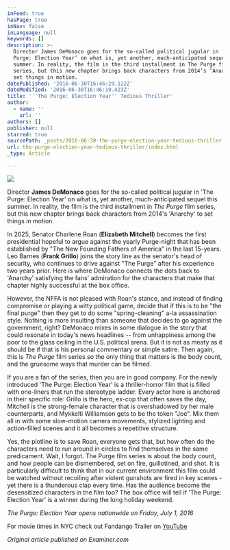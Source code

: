```yaml
---
inFeed: true
hasPage: true
inNav: false
inLanguage: null
keywords: []
description: >-
  Director James DeMonaco goes for the so-called political jugular in ‘The
  Purge: Election Year’ on what is, yet another, much-anticipated sequel this
  summer. In reality, the film is the third installment in The Purge film
  series, but this new chapter brings back characters from 2014’s ‘Anarchy’ to
  set things in motion. 
datePublished: '2016-06-30T16:46:29.122Z'
dateModified: '2016-06-30T16:46:19.423Z'
title: '''The Purge: Election Year'' Tedious Thriller'
author:
  - name: ''
    url: ''
authors: []
publisher: null
starred: true
sourcePath: _posts/2016-06-30-the-purge-election-year-tedious-thriller.md
url: the-purge-election-year-tedious-thriller/index.html
_type: Article

---
```

![](https://the-grid-user-content.s3-us-west-2.amazonaws.com/fa3d859c-6deb-45d6-8471-83cebc07bfc2.jpg)

Director **James DeMonaco** goes for the so-called political jugular in 'The Purge: Election Year' on what is, yet another, much-anticipated sequel this summer. In reality, the film is the third installment in _The Purge_ film series, but this new chapter brings back characters from 2014's 'Anarchy' to set things in motion. 

In 2025, Senator Charlene Roan (**Elizabeth Mitchell**) becomes the first presidential hopeful to argue against the yearly Purge-night that has been established by "The New Founding Fathers of America" in the last 15-years. Leo Barnes (**Frank Grillo**) joins the story line as the senator's head of security, who continues to drive against "The Purge" after his experience two years prior. Here is where DeMonaco connects the dots back to 'Anarchy' satisfying the fans' admiration for the characters that make that chapter highly successful at the box office. 

However, the NFFA is not pleased with Roan's stance, and instead of finding compromise or playing a witty political game, decide that if this is to be "the final purge" then they get to do some "spring-cleaning" a-la assassination style. Nothing is more insulting than someone that decides to go against the government, right? DeMonaco mixes in some dialogue in the story that could resonate in today's news headlines -- from unhappiness among the poor to the glass ceiling in the U.S. political arena. But it is not as meaty as it should be if that is his personal commentary or simple satire. Then again, this is _The Purge_ film series so the only thing that matters is the body count, and the gruesome ways that murder can be filmed. 

If you are a fan of the series, then you are in good company. For the newly introduced 'The Purge: Election Year' is a thriller-horror film that is filled with one-liners that run the stereotype ladder. Every actor here is anchored in their specific role: Grillo is the hero, ex-cop that often saves the day, Mitchell is the strong-female character that is overshadowed by her male counterparts, and Mykkelti Williamson gets to be the token "Joe". Mix them all in with some slow-motion camera movements, stylized lighting and action-filled scenes and it all becomes a repetitive structure. 

Yes, the plotline is to save Roan, everyone gets that, but how often do the characters need to run around in circles to find themselves in the same predicament. Wait, I forgot. The Purge film series is about the body count, and how people can be dismembered, set on fire, guillotined, and shot. It is particularly difficult to think that in our current environment this film could be watched without recoiling after violent gunshots are fired in key scenes - yet there is a thunderous clap every time. Has the audience become the desensitized characters in the film too? The box office will tell if 'The Purge: Election Year' is a winner during the long holiday weekend. 

_The Purge: Election Year opens nationwide on Friday, July 1, 2016_

For movie times in NYC check out Fandango Trailer on [YouTube ][0]

_Original article published on Examiner.com_

[0]: https://www.youtube.com/watch?v=RXMp9fBomJw